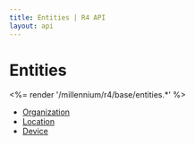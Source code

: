 ```yaml
---
title: Entities | R4 API
layout: api
---
```


# Entities

<%= render '/millennium/r4/base/entities.*' %>

* [Organization](/millennium/r4/base/entities/organization)
* [Location](/millennium/r4/base/entities/location)
* [Device](/millennium/r4/base/entities/device)
